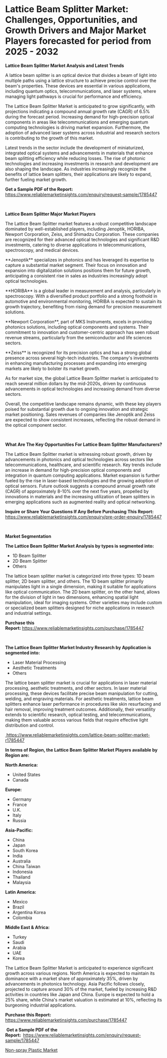 <p><h1>Lattice Beam Splitter Market: Challenges, Opportunities, and Growth Drivers and Major Market Players forecasted for period from 2025 - 2032</h1></p><p><strong>Lattice Beam Splitter Market Analysis and Latest Trends</strong></p>
<p><p>A lattice beam splitter is an optical device that divides a beam of light into multiple paths using a lattice structure to achieve precise control over the beam's properties. These devices are essential in various applications, including quantum optics, telecommunications, and laser systems, where managing light pathways is crucial for performance and efficiency.</p><p>The Lattice Beam Splitter Market is anticipated to grow significantly, with projections indicating a compound annual growth rate (CAGR) of 6.5% during the forecast period. Increasing demand for high-precision optical components in areas like telecommunications and emerging quantum computing technologies is driving market expansion. Furthermore, the adoption of advanced laser systems across industrial and research sectors is contributing to the growth of this market.</p><p>Latest trends in the sector include the development of miniaturized, integrated optical systems and advancements in materials that enhance beam splitting efficiency while reducing losses. The rise of photonic technologies and increasing investments in research and development are also shaping the landscape. As industries increasingly recognize the benefits of lattice beam splitters, their applications are likely to expand, further fueling market growth.</p></p>
<p><strong>Get a Sample PDF of the Report:&nbsp;</strong> <a href="https://www.reliablemarketinsights.com/enquiry/request-sample/1785447?utm_campaign=3540&utm_medium=2&utm_source=Github&utm_content=ia&utm_term=25032025&utm_id=lattice-beam-splitter">https://www.reliablemarketinsights.com/enquiry/request-sample/1785447</a></p>
<p>&nbsp;</p>
<p><strong>Lattice Beam Splitter Major Market Players</strong></p>
<p><p>The Lattice Beam Splitter market features a robust competitive landscape dominated by well-established players, including Jenoptik, HORIBA, Newport Corporation, Zeiss, and Shimadzu Corporation. These companies are recognized for their advanced optical technologies and significant R&D investments, catering to diverse applications in telecommunications, spectroscopy, and medical devices.</p><p>**Jenoptik** specializes in photonics and has leveraged its expertise to capture a substantial market segment. Their focus on innovation and expansion into digitalization solutions positions them for future growth, anticipating a consistent rise in sales as industries increasingly adopt optical technologies. </p><p>**HORIBA** is a global leader in measurement and analysis, particularly in spectroscopy. With a diversified product portfolio and a strong foothold in automotive and environmental monitoring, HORIBA is expected to sustain its growth trajectory, benefiting from rising demand for precision measurement solutions.</p><p>**Newport Corporation**, part of MKS Instruments, excels in providing photonics solutions, including optical components and systems. Their commitment to innovation and customer-centric approach has seen robust revenue streams, particularly from the semiconductor and life sciences sectors.</p><p>**Zeiss** is recognized for its precision optics and has a strong global presence across several high-tech industries. The company's investments in enhancing manufacturing processes and expanding into emerging markets are likely to bolster its market growth.</p><p>As for market size, the global Lattice Beam Splitter market is anticipated to reach several million dollars by the mid-2020s, driven by continuous advancements in optical technologies and increasing demand from diverse sectors.</p><p>Overall, the competitive landscape remains dynamic, with these key players poised for substantial growth due to ongoing innovation and strategic market positioning. Sales revenues of companies like Jenoptik and Zeiss are expected to show consistent increases, reflecting the robust demand in the optical component sector.</p></p>
<p>&nbsp;</p>
<p><strong>What Are The Key Opportunities For Lattice Beam Splitter Manufacturers?</strong></p>
<p><p>The Lattice Beam Splitter market is witnessing robust growth, driven by advancements in photonics and optical technologies across sectors like telecommunications, healthcare, and scientific research. Key trends include an increase in demand for high-precision optical components and integration in quantum computing applications. Market expansion is further fueled by the rise in laser-based technologies and the growing adoption of optical sensors. Future outlook suggests a compound annual growth rate (CAGR) of approximately 8-10% over the next five years, propelled by innovations in materials and the increasing utilization of beam splitters in emerging applications such as augmented reality and optical networking.</p></p>
<p><strong>Inquire or Share Your Questions If Any Before Purchasing This Report:</strong> <a href="https://www.reliablemarketinsights.com/enquiry/pre-order-enquiry/1785447?utm_campaign=3540&utm_medium=2&utm_source=Github&utm_content=ia&utm_term=25032025&utm_id=lattice-beam-splitter">https://www.reliablemarketinsights.com/enquiry/pre-order-enquiry/1785447</a></p>
<p>&nbsp;</p>
<p><strong>Market Segmentation</strong></p>
<p><strong>The Lattice Beam Splitter Market Analysis by types is segmented into:</strong></p>
<p><ul><li>1D Beam Splitter</li><li>2D Beam Splitter</li><li>Others</li></ul></p>
<p><p>The lattice beam splitter market is categorized into three types: 1D beam splitter, 2D beam splitter, and others. The 1D beam splitter primarily manipulates light in a single dimension, making it suitable for applications like optical communication. The 2D beam splitter, on the other hand, allows for the division of light in two dimensions, enhancing spatial light manipulation, ideal for imaging systems. Other varieties may include custom or specialized beam splitters designed for niche applications in research and industrial settings.</p></p>
<p><strong>Purchase this Report:&nbsp;</strong><a href="https://www.reliablemarketinsights.com/purchase/1785447?utm_campaign=3540&utm_medium=2&utm_source=Github&utm_content=ia&utm_term=25032025&utm_id=lattice-beam-splitter">https://www.reliablemarketinsights.com/purchase/1785447</a></p>
<p>&nbsp;</p>
<p><strong>The Lattice Beam Splitter Market Industry Research by Application is segmented into:</strong></p>
<p><ul><li>Laser Material Processing</li><li>Aesthetic Treatments</li><li>Others</li></ul></p>
<p><p>The lattice beam splitter market is crucial for applications in laser material processing, aesthetic treatments, and other sectors. In laser material processing, these devices facilitate precise beam manipulation for cutting, welding, and engraving materials. For aesthetic treatments, lattice beam splitters enhance laser performance in procedures like skin resurfacing and hair removal, improving treatment outcomes. Additionally, their versatility extends to scientific research, optical testing, and telecommunications, making them valuable across various fields that require effective light distribution and control.</p></p>
<p><a href="https://www.reliablemarketinsights.com/lattice-beam-splitter-market-r1785447?utm_campaign=3540&utm_medium=2&utm_source=Github&utm_content=ia&utm_term=25032025&utm_id=lattice-beam-splitter">&nbsp;https://www.reliablemarketinsights.com/lattice-beam-splitter-market-r1785447</a></p>
<p><strong>In terms of Region, the Lattice Beam Splitter Market Players available by Region are:</strong></p>
<p>
    <p> <strong> North America: </strong>
        <ul>
            <li>United States</li>
            <li>Canada</li>
        </ul>
        </p> 
    <p> <strong> Europe: </strong>
        <ul>
            <li>Germany</li>
            <li>France</li>
            <li>U.K.</li>
            <li>Italy</li>
            <li>Russia</li>
        </ul>
        </p> 
    <p> <strong> Asia-Pacific: </strong>
        <ul>
            <li>China</li>
            <li>Japan</li>
            <li>South Korea</li>
            <li>India</li>
            <li>Australia</li>
            <li>China Taiwan</li>
            <li>Indonesia</li>
            <li>Thailand</li>
            <li>Malaysia</li>
        </ul>
        </p> 
    <p> <strong> Latin America: </strong>
        <ul>
            <li>Mexico</li>
            <li>Brazil</li>
            <li>Argentina Korea</li>
            <li>Colombia</li>
        </ul>
        </p> 
    <p> <strong> Middle East & Africa: </strong>
        <ul>
            <li>Turkey</li>
            <li>Saudi</li>
            <li>Arabia</li>
            <li>UAE</li>
            <li>Korea</li>
        </ul>
    </p>
    </p>
<p><p>The Lattice Beam Splitter Market is anticipated to experience significant growth across various regions. North America is expected to maintain its dominance with a market share of approximately 35%, driven by advancements in photonics technology. Asia Pacific follows closely, projected to capture around 30% of the market, fueled by increasing R&D activities in countries like Japan and China. Europe is expected to hold a 25% share, while China's market valuation is estimated at 10%, reflecting its burgeoning industrial applications.</p></p>
<p><strong>Purchase this Report: </strong><a href="https://www.reliablemarketinsights.com/purchase/1785447?utm_campaign=3540&utm_medium=2&utm_source=Github&utm_content=ia&utm_term=25032025&utm_id=lattice-beam-splitter">https://www.reliablemarketinsights.com/purchase/1785447</a></p>
<p>&nbsp;<strong>Get a Sample PDF of the Report:&nbsp;&nbsp;</strong><a href="https://www.reliablemarketinsights.com/enquiry/request-sample/1785447?utm_campaign=3540&utm_medium=2&utm_source=Github&utm_content=ia&utm_term=25032025&utm_id=lattice-beam-splitter">https://www.reliablemarketinsights.com/enquiry/request-sample/1785447</a></p>
<p><strong></strong></p>
<p><p><a href="https://github.com/wyettillesr4/Market-Research-Report-List-1/blob/main/non-spray-plastic-market.md?utm_campaign=3540&utm_medium=2&utm_source=Github&utm_content=ia&utm_term=25032025&utm_id=lattice-beam-splitter">Non-spray Plastic Market</a></p></p>